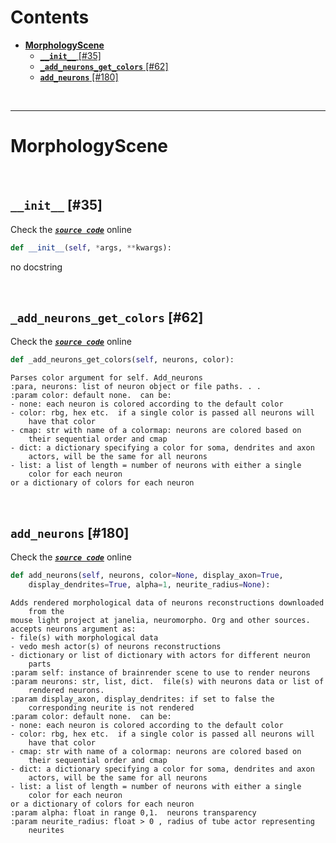 



Contents
========

* [**MorphologyScene**](#morphologyscene)
	* [**`__init__`** [#35]](#__init__-35)
	* [**`_add_neurons_get_colors`** [#62]](#_add_neurons_get_colors-62)
	* [**`add_neurons`** [#180]](#add_neurons-180)


&nbsp;

--------
# **MorphologyScene**




&nbsp;
## **`__init__`** [#35]
  
Check the [***``source code``***](https://github.com/BrancoLab/BrainRender/tree/brainglobeintegration/blob/master/brainrender/morphology/visualise.py#L35) online

```python
def __init__(self, *args, **kwargs):
```  


no docstring

&nbsp;
## **`_add_neurons_get_colors`** [#62]
  
Check the [***``source code``***](https://github.com/BrancoLab/BrainRender/tree/brainglobeintegration/blob/master/brainrender/morphology/visualise.py#L62) online

```python
def _add_neurons_get_colors(self, neurons, color):
```  


```text
Parses color argument for self. Add_neurons
:para, neurons: list of neuron object or file paths. . .
:param color: default none.  can be:
- none: each neuron is colored according to the default color
- color: rbg, hex etc.  if a single color is passed all neurons will
    have that color
- cmap: str with name of a colormap: neurons are colored based on
    their sequential order and cmap
- dict: a dictionary specifying a color for soma, dendrites and axon
    actors, will be the same for all neurons
- list: a list of length = number of neurons with either a single
    color for each neuron
or a dictionary of colors for each neuron
```

&nbsp;
## **`add_neurons`** [#180]
  
Check the [***``source code``***](https://github.com/BrancoLab/BrainRender/tree/brainglobeintegration/blob/master/brainrender/morphology/visualise.py#L180) online

```python
def add_neurons(self, neurons, color=None, display_axon=True,
    display_dendrites=True, alpha=1, neurite_radius=None):
```  


```text
Adds rendered morphological data of neurons reconstructions downloaded
    from the
mouse light project at janelia, neuromorpho. Org and other sources.
accepts neurons argument as:
- file(s) with morphological data
- vedo mesh actor(s) of neurons reconstructions
- dictionary or list of dictionary with actors for different neuron
    parts
:param self: instance of brainrender scene to use to render neurons
:param neurons: str, list, dict.  file(s) with neurons data or list of
    rendered neurons.
:param display_axon, display_dendrites: if set to false the
    corresponding neurite is not rendered
:param color: default none.  can be:
- none: each neuron is colored according to the default color
- color: rbg, hex etc.  if a single color is passed all neurons will
    have that color
- cmap: str with name of a colormap: neurons are colored based on
    their sequential order and cmap
- dict: a dictionary specifying a color for soma, dendrites and axon
    actors, will be the same for all neurons
- list: a list of length = number of neurons with either a single
    color for each neuron
or a dictionary of colors for each neuron
:param alpha: float in range 0,1.  neurons transparency
:param neurite_radius: float > 0 , radius of tube actor representing
    neurites
```